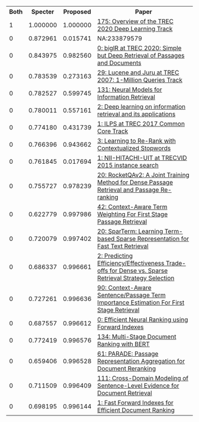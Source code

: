 <html><table><tr>
<th>Both</th>
<th>Specter</th>
<th>Proposed</th>
<th>Paper</th>
</tr>
<tr>
<td>1</td>
<td>1.000000</td>
<td>1.000000</td>
<td><a href="https://www.semanticscholar.org/paper/1163d1ffeb57695dafe7084a63dafd5d34004db5">175: Overview of the TREC 2020 Deep Learning Track</a></td>
</tr>
<tr>
<td>0</td>
<td>0.872961</td>
<td>0.015741</td>
<td>NA:233879579</td>
</tr>
<tr>
<td>0</td>
<td>0.843975</td>
<td>0.982560</td>
<td><a href="https://www.semanticscholar.org/paper/0e31105e9f0b79ded4d12d82e9c35b8977704858">0: bigIR at TREC 2020: Simple but Deep Retrieval of Passages and Documents</a></td>
</tr>
<tr>
<td>0</td>
<td>0.783539</td>
<td>0.273163</td>
<td><a href="https://www.semanticscholar.org/paper/a45d5500f43c15ba98ce07892b97545b4706cc97">29: Lucene and Juru at TREC 2007: 1-Million Queries Track</a></td>
</tr>
<tr>
<td>0</td>
<td>0.782527</td>
<td>0.599745</td>
<td><a href="https://www.semanticscholar.org/paper/aad41c3828185b8d3e89b73867476b63ad0b9383">131: Neural Models for Information Retrieval</a></td>
</tr>
<tr>
<td>0</td>
<td>0.780011</td>
<td>0.557161</td>
<td><a href="https://www.semanticscholar.org/paper/1dbccfbf6cbae94d8e2cb33765b1b522728c3a5e">2: Deep learning on information retrieval and its applications</a></td>
</tr>
<tr>
<td>0</td>
<td>0.774180</td>
<td>0.431739</td>
<td><a href="https://www.semanticscholar.org/paper/09736f3e7d27cccc0a3a441efb1a4db5f10f6e1c">1: ILPS at TREC 2017 Common Core Track</a></td>
</tr>
<tr>
<td>0</td>
<td>0.766396</td>
<td>0.943662</td>
<td><a href="https://www.semanticscholar.org/paper/985f09dc440fbc8fc48856dcf1447bd6855f05cb">3: Learning to Re-Rank with Contextualized Stopwords</a></td>
</tr>
<tr>
<td>0</td>
<td>0.761845</td>
<td>0.017694</td>
<td><a href="https://www.semanticscholar.org/paper/d828e61df9da0dca06d99bca77b353449ed30199">1: NII-HITACHI-UIT at TRECVID 2015 instance search</a></td>
</tr>
<tr>
<td>0</td>
<td>0.755727</td>
<td>0.978239</td>
<td><a href="https://www.semanticscholar.org/paper/6e0cfc8a2e743e3a90ad089f0fd4e4985f2f6834">20: RocketQAv2: A Joint Training Method for Dense Passage Retrieval and Passage Re-ranking</a></td>
</tr>
<tr>
<td>0</td>
<td>0.622779</td>
<td>0.997986</td>
<td><a href="https://www.semanticscholar.org/paper/5ce90526f8e30178b4d6ade1930bd9fdced51fc1">42: Context-Aware Term Weighting For First Stage Passage Retrieval</a></td>
</tr>
<tr>
<td>0</td>
<td>0.720079</td>
<td>0.997402</td>
<td><a href="https://www.semanticscholar.org/paper/57a07372e2a620d6ae920f74877eee5f61753a96">20: SparTerm: Learning Term-based Sparse Representation for Fast Text Retrieval</a></td>
</tr>
<tr>
<td>0</td>
<td>0.686337</td>
<td>0.996661</td>
<td><a href="https://www.semanticscholar.org/paper/521820e4f69e02fd3b0accb03235b3d8aa702b59">2: Predicting Efficiency/Effectiveness Trade-offs for Dense vs. Sparse Retrieval Strategy Selection</a></td>
</tr>
<tr>
<td>0</td>
<td>0.727261</td>
<td>0.996636</td>
<td><a href="https://www.semanticscholar.org/paper/3de1752cd0854e220fc41f0ccf7db913f846284c">90: Context-Aware Sentence/Passage Term Importance Estimation For First Stage Retrieval</a></td>
</tr>
<tr>
<td>0</td>
<td>0.687557</td>
<td>0.996612</td>
<td><a href="https://www.semanticscholar.org/paper/22d2f8030221bd0c27bfb9416eeffe4e86633780">0: Efficient Neural Ranking using Forward Indexes</a></td>
</tr>
<tr>
<td>0</td>
<td>0.772419</td>
<td>0.996576</td>
<td><a href="https://www.semanticscholar.org/paper/63a2fabbe4b1615a84d5f4d90987733cf09e3ff8">134: Multi-Stage Document Ranking with BERT</a></td>
</tr>
<tr>
<td>0</td>
<td>0.659406</td>
<td>0.996528</td>
<td><a href="https://www.semanticscholar.org/paper/afed54533ecc624cb5e0241172268c6188ded20c">61: PARADE: Passage Representation Aggregation for Document Reranking</a></td>
</tr>
<tr>
<td>0</td>
<td>0.711509</td>
<td>0.996409</td>
<td><a href="https://www.semanticscholar.org/paper/142cd4a2a1bf744836b2143d795742a3f5e33bae">111: Cross-Domain Modeling of Sentence-Level Evidence for Document Retrieval</a></td>
</tr>
<tr>
<td>0</td>
<td>0.698195</td>
<td>0.996144</td>
<td><a href="https://www.semanticscholar.org/paper/ba063218c209a8f6c17a1d159092b49f9ef70ad9">1: Fast Forward Indexes for Efficient Document Ranking</a></td>
</tr>
</table></html>
